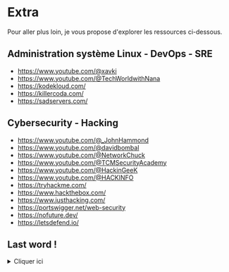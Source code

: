 # Extra

Pour aller plus loin, je vous propose d'explorer les ressources ci-dessous.

## Administration système Linux - DevOps - SRE

- https://www.youtube.com/@xavki
- https://www.youtube.com/@TechWorldwithNana
- https://kodekloud.com/
- https://killercoda.com/
- https://sadservers.com/


## Cybersecurity - Hacking

- https://www.youtube.com/@_JohnHammond
- https://www.youtube.com/@davidbombal
- https://www.youtube.com/@NetworkChuck
- https://www.youtube.com/@TCMSecurityAcademy
- https://www.youtube.com/@HackinGeeK
- https://www.youtube.com/@HACKINFO
- https://tryhackme.com/
- https://www.hackthebox.com/
- https://www.justhacking.com/
- https://portswigger.net/web-security
- https://nofuture.dev/
- https://letsdefend.io/


## Last word !

<details>
  <summary>Cliquer ici</summary>
  Que ta vie ne soit pas une vie stérile. — Sois utile. — Laisse ton empreinte.
    <br>
    St Josémaria, (Chemin n°1).
</details>
